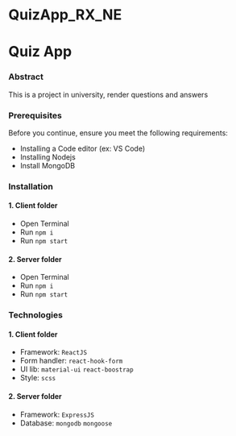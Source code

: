 # QuizApp_RX_NE
# Quiz App

### Abstract
This is a project in university, render questions and answers

### Prerequisites
Before you continue, ensure you meet the following requirements:
- Installing a Code editor (ex: VS Code)
- Installing Nodejs
- Install MongoDB

### Installation 
#### 1. Client folder
- Open Terminal
- Run `npm i`
- Run `npm start`
#### 2. Server folder
- Open Terminal
- Run `npm i`
- Run `npm start`

### Technologies
#### 1. Client folder
- Framework: `ReactJS`
- Form handler: `react-hook-form`
- UI lib: `material-ui` `react-boostrap`
- Style: `scss`
#### 2. Server folder
- Framework: `ExpressJS`
- Database: `mongodb` `mongoose`

